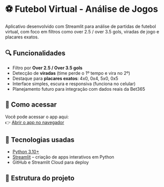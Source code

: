# ⚽ Futebol Virtual - Análise de Jogos

Aplicativo desenvolvido com Streamlit para análise de partidas de futebol virtual, com foco em filtros como over 2.5 / over 3.5 gols, viradas de jogo e placares exatos.

## 🔍 Funcionalidades

- Filtro por **Over 2.5 / Over 3.5 gols**
- Detecção de **viradas** (time perde o 1º tempo e vira no 2º)
- Destaque para **placares exatos**: 4x0, 0x4, 5x0, 0x5
- Interface simples, escura e responsiva (funciona no celular)
- Planejamento futuro para integração com dados reais da Bet365

## 🚀 Como acessar

Você pode acessar o app aqui:  
👉 [Abrir o app no navegador](https://futebol-virtual-5ijrb54cnebdmycusqbyga.streamlit.app)

## 🧠 Tecnologias usadas

- [Python 3.10+](https://www.python.org/)
- [Streamlit](https://streamlit.io/) – criação de apps interativos em Python
- GitHub e Streamlit Cloud para deploy

## 📁 Estrutura do projeto

